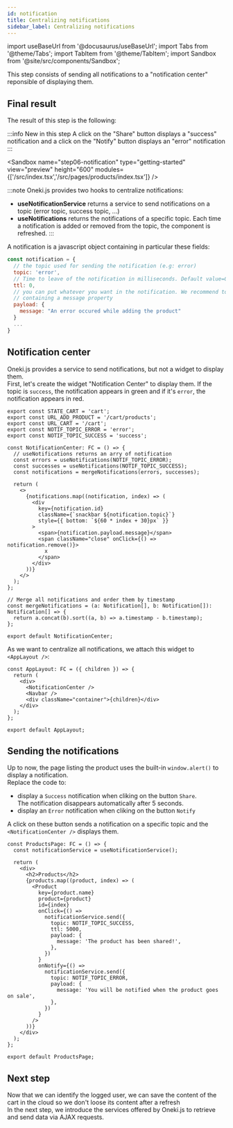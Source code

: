 ```yaml
---
id: notification
title: Centralizing notifications
sidebar_label: Centralizing notifications
---
```


import useBaseUrl from '@docusaurus/useBaseUrl';
import Tabs from '@theme/Tabs';
import TabItem from '@theme/TabItem';
import Sandbox from '@site/src/components/Sandbox';

This step consists of sending all notifications to a "notification center" reponsible of displaying them.

## Final result

The result of this step is the following:

:::info New in this step
A click on the "Share" button displays a "success" notification and a click on the "Notify" button displays an "error" notification
:::

<Sandbox
name="step06-notification"
type="getting-started"
view="preview"
height="600"
modules={['/src/index.tsx','/src/pages/products/index.tsx']}
/>

:::note
Oneki.js provides two hooks to centralize notifications:

- **useNotificationService** returns a service to send notifications on a topic (error topic, success topic, ...)
- **useNotifications** returns the notifications of a specific topic. Each time a notification is added or removed from the topic, the component is refreshed.
:::

A notification is a javascript object containing in particular these fields:

```javascript
const notification = {
  // the topic used for sending the notification (e.g: error)
  topic: 'error', 
  // Time to leave of the notification in milliseconds. Default value=0 (means no expiration)
  ttl: 0, 
  // you can put whatever you want in the notification. We recommend to create a payload object
  // containing a message property
  payload: { 
    message: "An error occured while adding the product"
  }
  ... 
}
```

## Notification center
Oneki.js provides a service to send notifications, but not a widget to display them.<br/>
First, let's create the widget "Notification Center" to display them. If the topic is `success`, the notification appears in green and if it's `error`, the notification appears in red.

```tsx {4-5} title="src/pages/@libs/constants.ts"
export const STATE_CART = 'cart';
export const URL_ADD_PRODUCT = '/cart/products';
export const URL_CART = '/cart';
export const NOTIF_TOPIC_ERROR = 'error';
export const NOTIF_TOPIC_SUCCESS = 'success';
```

```tsx title="src/pages/@components/NotificationCenter.tsx"
const NotificationCenter: FC = () => {
  // useNotifications returns an arry of notification
  const errors = useNotifications(NOTIF_TOPIC_ERROR);
  const successes = useNotifications(NOTIF_TOPIC_SUCCESS);
  const notifications = mergeNotifications(errors, successes);

  return (
    <>
      {notifications.map((notification, index) => (
        <div
          key={notification.id}
          className={`snackbar ${notification.topic}`}
          style={{ bottom: `${60 * index + 30}px` }}
        >
          <span>{notification.payload.message}</span>
          <span className="close" onClick={() => notification.remove()}>
            x
          </span>
        </div>
      ))}
    </>
  );
};

// Merge all notifications and order them by timestamp
const mergeNotifications = (a: Notification[], b: Notification[]): Notification[] => {
  return a.concat(b).sort((a, b) => a.timestamp - b.timestamp);
};

export default NotificationCenter;
```

As we want to centralize all notifications, we attach this widget to `<AppLayout />`:

```tsx {6} title="src/pages/@layouts/AppLyout.tsx"
const AppLayout: FC = ({ children }) => {
  return (
    <div>
      <NotificationCenter />
      <Navbar />
      <div className="container">{children}</div>
    </div>
  );
};

export default AppLayout;
```

## Sending the notifications

Up to now, the page listing the product uses the built-in `window.alert()` to display a notification.<br/>
Replace the code to:

- display a `Success` notification when cliking on the button `Share`.<br/>The notification disappears automatically after 5 seconds.
- display an `Error` notification when cliking on the button `Notify`

A click on these button sends a notification on a specific topic and the `<NotificationCenter />` displays them.

```tsx {2,12-28} title="src/pages/products/index.tsx"
const ProductsPage: FC = () => {
  const notificationService = useNotificationService();

  return (
    <div>
      <h2>Products</h2>
      {products.map((product, index) => (
        <Product
          key={product.name}
          product={product}
          id={index}
          onClick={() =>
            notificationService.send({
              topic: NOTIF_TOPIC_SUCCESS,
              ttl: 5000,
              payload: {
                message: 'The product has been shared!',
              },
            })
          }
          onNotify={() =>
            notificationService.send({
              topic: NOTIF_TOPIC_ERROR,
              payload: {
                message: 'You will be notified when the product goes on sale',
              },
            })
          }
        />
      ))}
    </div>
  );
};

export default ProductsPage;
```

## Next step
Now that we can identify the logged user, we can save the content of the cart in the cloud so we don't loose its content after a refresh<br/>
In the next step, we introduce the services offered by Oneki.js to retrieve and send data via AJAX requests. 
